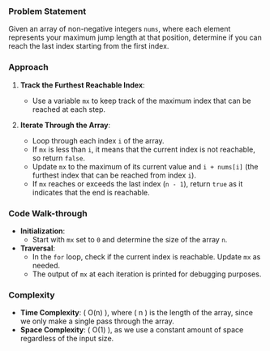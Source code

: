 ### Problem Statement
Given an array of non-negative integers `nums`, where each element represents your maximum jump length at that position, determine if you can reach the last index starting from the first index.

### Approach
1. **Track the Furthest Reachable Index**:
   - Use a variable `mx` to keep track of the maximum index that can be reached at each step.
   
2. **Iterate Through the Array**:
   - Loop through each index `i` of the array.
   - If `mx` is less than `i`, it means that the current index is not reachable, so return `false`.
   - Update `mx` to the maximum of its current value and `i + nums[i]` (the furthest index that can be reached from index `i`).
   - If `mx` reaches or exceeds the last index (`n - 1`), return `true` as it indicates that the end is reachable.

### Code Walk-through
- **Initialization**:
   - Start with `mx` set to `0` and determine the size of the array `n`.
- **Traversal**:
   - In the `for` loop, check if the current index is reachable. Update `mx` as needed.
   - The output of `mx` at each iteration is printed for debugging purposes.

### Complexity
- **Time Complexity**: \( O(n) \), where \( n \) is the length of the array, since we only make a single pass through the array.
- **Space Complexity**: \( O(1) \), as we use a constant amount of space regardless of the input size.
